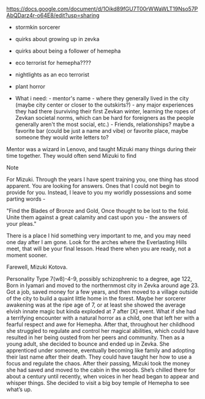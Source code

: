 https://docs.google.com/document/d/1Oikd89fGU7T00rWWaWLT19Nso57PAbQDarz4r-o64E8/edit?usp=sharing 
- stormkin sorcerer
- quirks about growing up in zevka
- quirks about being a follower of hemepha
- eco terrorist for hemepha????
- nightlights as an eco terrorist
- plant horror

- What i need:
		- mentor's name
		- where they generally lived in the city (maybe city center or closer to the outskirts?)
		- any major experiences they had there (surviving their first Zevkan winter, learning the ropes of Zevkan societal norms, which can be hard for foreigners as the people generally aren't the most social, etc.)
		- Friends, relationships? maybe a favorite bar (could be just a name and vibe) or favorite place, maybe someone they would write letters to?

Mentor was a wizard in Lenovo, and taught Mizuki many things during their time together. They would often send Mizuki to find 

>[!Note]
>For Mizuki.
>Through the years I have spent training you, one thing has stood apparent.
>You are looking for answers. Ones that I could not begin to provide for you.
>Instead, I leave to you my worldly possessions and some parting words -
>
>"Find the Blades of Bronze and Gold,
Once thought to be lost to the fold.
Unite them against a great calamity
and cast upon you - the answers of your pleas."
>
>There is a place I hid something very important to me, and you may need one day after I am gone. 
>Look for the arches where the Everlasting Hills meet, that will be your final lesson.
>Head there when you are ready, not a moment sooner.
>
>Farewell, Mizuki Kotova.

Personality Type 7(w8)-4-9, possibly schizophrenic to a degree, age 122, Born in Iyamari and moved to the northernmost city in Zevka around age 23. Got a job, saved money for a few years, and then moved to a village outside of the city to build a quaint little home in the forest. Maybe her sorcerer awakening was at the ripe age of 7, or at least she showed the average elvish innate magic but kinda exploded at 7 after [X] event. What if she had a terrifying encounter with a natural horror as a child, one that left her with a fearful respect and awe for Hemepha. After that, throughout her childhood she struggled to regulate and control her magical abilities, which could have resulted in her being ousted from her peers and community. Then as a young adult, she decided to bounce and ended up in Zevka. She apprenticed under someone, eventually becoming like family and adopting their last name after their death. They could have taught her how to use a focus and regulate the chaos. After their passing, Mizuki took the money she had saved and moved to the cabin in the woods. She’s chilled there for about a century until recently, when voices in her head began to appear and whisper things. She decided to visit a big boy temple of Hemepha to see what’s up.